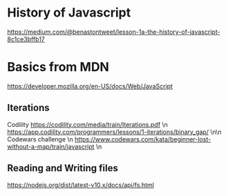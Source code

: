 # History of Javascript

https://medium.com/@benastontweet/lesson-1a-the-history-of-javascript-8c1ce3bffb17

# Basics from MDN

https://developer.mozilla.org/en-US/docs/Web/JavaScript

## Iterations

Codility
https://codility.com/media/train/Iterations.pdf \n
https://app.codility.com/programmers/lessons/1-iterations/binary_gap/ \n\n
Codewars challenge \n
https://www.codewars.com/kata/beginner-lost-without-a-map/train/javascript \n

## Reading and Writing files

https://nodejs.org/dist/latest-v10.x/docs/api/fs.html

